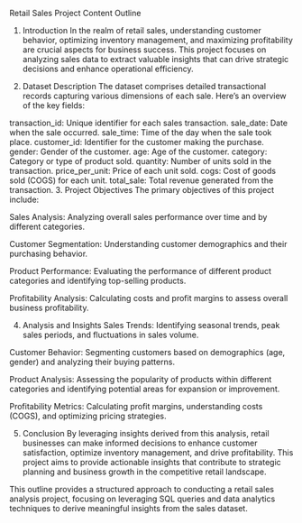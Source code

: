 Retail Sales Project Content Outline
1. Introduction
In the realm of retail sales, understanding customer behavior, optimizing inventory management, and maximizing profitability are crucial aspects for business success. This project focuses on analyzing sales data to extract valuable insights that can drive strategic decisions and enhance operational efficiency.

2. Dataset Description
The dataset comprises detailed transactional records capturing various dimensions of each sale. Here’s an overview of the key fields:

transaction_id: Unique identifier for each sales transaction.
sale_date: Date when the sale occurred.
sale_time: Time of the day when the sale took place.
customer_id: Identifier for the customer making the purchase.
gender: Gender of the customer.
age: Age of the customer.
category: Category or type of product sold.
quantity: Number of units sold in the transaction.
price_per_unit: Price of each unit sold.
cogs: Cost of goods sold (COGS) for each unit.
total_sale: Total revenue generated from the transaction.
3. Project Objectives
The primary objectives of this project include:

Sales Analysis: Analyzing overall sales performance over time and by different categories.

Customer Segmentation: Understanding customer demographics and their purchasing behavior.

Product Performance: Evaluating the performance of different product categories and identifying top-selling products.

Profitability Analysis: Calculating costs and profit margins to assess overall business profitability.

4. Analysis and Insights
Sales Trends: Identifying seasonal trends, peak sales periods, and fluctuations in sales volume.

Customer Behavior: Segmenting customers based on demographics (age, gender) and analyzing their buying patterns.

Product Analysis: Assessing the popularity of products within different categories and identifying potential areas for expansion or improvement.

Profitability Metrics: Calculating profit margins, understanding costs (COGS), and optimizing pricing strategies.

5. Conclusion
By leveraging insights derived from this analysis, retail businesses can make informed decisions to enhance customer satisfaction, optimize inventory management, and drive profitability. This project aims to provide actionable insights that contribute to strategic planning and business growth in the competitive retail landscape.

This outline provides a structured approach to conducting a retail sales analysis project, focusing on leveraging SQL queries and data analytics techniques to derive meaningful insights from the sales dataset.
